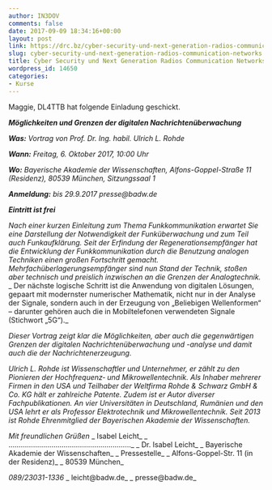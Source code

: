 ```yaml
---
author: IN3DOV
comments: false
date: 2017-09-09 18:34:16+00:00
layout: post
link: https://drc.bz/cyber-security-und-next-generation-radios-communication-networks/
slug: cyber-security-und-next-generation-radios-communication-networks
title: Cyber Security und Next Generation Radios Communication Networks.
wordpress_id: 14650
categories:
- Kurse
---
```


Maggie, DL4TTB hat folgende Einladung geschickt.

**_Möglichkeiten und Grenzen der digitalen Nachrichtenüberwachung_**

_**Was:** Vortrag von Prof. Dr. Ing. habil. Ulrich L. Rohde_

_**Wann:** Freitag, 6. Oktober 2017, 10:00 Uhr_

_**Wo:** Bayerische Akademie der Wissenschaften, Alfons-Goppel-Straße 11 (Residenz), 80539 München, Sitzungssaal 1_

_**Anmeldung:** bis 29.9.2017 presse@badw.de_

**_Eintritt ist frei_**

_Nach einer kurzen Einleitung zum Thema Funkkommunikation erwartet Sie eine Darstellung der Notwendigkeit der Funküberwachung und zum Teil auch Funkaufklärung. Seit der Erfindung der Regenerationsempfänger hat die Entwicklung der Funkkommunikation durch die Benutzung analogen Techniken einen großen Fortschritt gemacht. Mehrfachüberlagerungsempfänger sind nun Stand der Technik, stoßen aber technisch und preislich inzwischen an die Grenzen der Analogtechnik._
_ Der nächste logische Schritt ist die Anwendung von digitalen Lösungen, gepaart mit modernster numerischer Mathematik, nicht nur in der Analyse der Signale, sondern auch in der Erzeugung von „Beliebigen Wellenformen“ – darunter gehören auch die in Mobiltelefonen verwendeten Signale (Stichwort „5G“)._

_Dieser Vortrag zeigt klar die Möglichkeiten, aber auch die gegenwärtigen Grenzen der digitalen Nachrichtenüberwachung und -analyse und damit auch die der Nachrichtenerzeugung._

_Ulrich L. Rohde ist Wissenschaftler und Unternehmer, er zählt zu den Pionieren der Hochfrequenz‐ und Mikrowellentechnik. Als Inhaber mehrerer Firmen in den USA und Teilhaber der Weltfirma Rohde & Schwarz GmbH & Co. KG hält er zahlreiche Patente. Zudem ist er Autor diverser Fachpublikationen. An vier Universitäten in Deutschland, Rumänien und den USA lehrt er als Professor Elektrotechnik und Mikrowellentechnik. Seit 2013 ist Rohde Ehrenmitglied der Bayerischen Akademie der Wissenschaften._

_Mit freundlichen Grüßen_
_ Isabel Leicht_
_ ……………………………………………………_
_ Dr. Isabel Leicht_
_ Bayerische Akademie der Wissenschaften_
_ Pressestelle_
_ Alfons-Goppel-Str. 11 (in der Residenz)_
_ 80539 München_

_089/23031-1336_
_ leicht@badw.de_
_ presse@badw.de_
